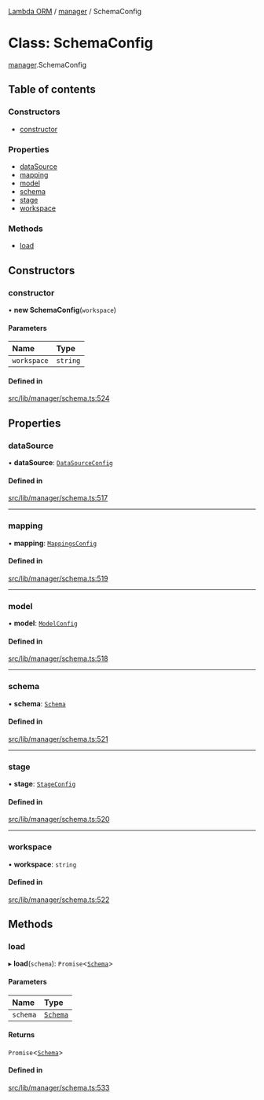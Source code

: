 [Lambda ORM](../README.md) / [manager](../modules/manager.md) / SchemaConfig

# Class: SchemaConfig

[manager](../modules/manager.md).SchemaConfig

## Table of contents

### Constructors

- [constructor](manager.SchemaConfig.md#constructor)

### Properties

- [dataSource](manager.SchemaConfig.md#datasource)
- [mapping](manager.SchemaConfig.md#mapping)
- [model](manager.SchemaConfig.md#model)
- [schema](manager.SchemaConfig.md#schema)
- [stage](manager.SchemaConfig.md#stage)
- [workspace](manager.SchemaConfig.md#workspace)

### Methods

- [load](manager.SchemaConfig.md#load)

## Constructors

### constructor

• **new SchemaConfig**(`workspace`)

#### Parameters

| Name | Type |
| :------ | :------ |
| `workspace` | `string` |

#### Defined in

[src/lib/manager/schema.ts:524](https://github.com/FlavioLionelRita/lambda-orm/blob/8e54723/src/lib/manager/schema.ts#L524)

## Properties

### dataSource

• **dataSource**: [`DataSourceConfig`](manager.DataSourceConfig.md)

#### Defined in

[src/lib/manager/schema.ts:517](https://github.com/FlavioLionelRita/lambda-orm/blob/8e54723/src/lib/manager/schema.ts#L517)

___

### mapping

• **mapping**: [`MappingsConfig`](manager.MappingsConfig.md)

#### Defined in

[src/lib/manager/schema.ts:519](https://github.com/FlavioLionelRita/lambda-orm/blob/8e54723/src/lib/manager/schema.ts#L519)

___

### model

• **model**: [`ModelConfig`](manager.ModelConfig.md)

#### Defined in

[src/lib/manager/schema.ts:518](https://github.com/FlavioLionelRita/lambda-orm/blob/8e54723/src/lib/manager/schema.ts#L518)

___

### schema

• **schema**: [`Schema`](../interfaces/model.Schema.md)

#### Defined in

[src/lib/manager/schema.ts:521](https://github.com/FlavioLionelRita/lambda-orm/blob/8e54723/src/lib/manager/schema.ts#L521)

___

### stage

• **stage**: [`StageConfig`](manager.StageConfig.md)

#### Defined in

[src/lib/manager/schema.ts:520](https://github.com/FlavioLionelRita/lambda-orm/blob/8e54723/src/lib/manager/schema.ts#L520)

___

### workspace

• **workspace**: `string`

#### Defined in

[src/lib/manager/schema.ts:522](https://github.com/FlavioLionelRita/lambda-orm/blob/8e54723/src/lib/manager/schema.ts#L522)

## Methods

### load

▸ **load**(`schema`): `Promise`<[`Schema`](../interfaces/model.Schema.md)\>

#### Parameters

| Name | Type |
| :------ | :------ |
| `schema` | [`Schema`](../interfaces/model.Schema.md) |

#### Returns

`Promise`<[`Schema`](../interfaces/model.Schema.md)\>

#### Defined in

[src/lib/manager/schema.ts:533](https://github.com/FlavioLionelRita/lambda-orm/blob/8e54723/src/lib/manager/schema.ts#L533)
